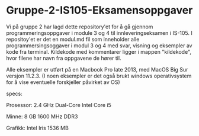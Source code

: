 # Gruppe-2-IS105-Eksamensoppgaver

Vi på gruppe 2 har lagd dette repository'et for å gå gjennom programmeringsoppgaver i module 3 og 4 til innleveringseksamen i IS-105.
I repositoy'et er det en modul.md fil som inneholder alle programmersingsoggaver i modul 3 og 4 med svar, visning og eksempler av kode fra terminal.
Kildekode med kommentarer ligger i mappen "kildekode", hvor filene har navn fra oppgavene de hører til. 

Alle eksempler er utført på en Macbook Pro late 2013, med MacOS Big Sur versjon 11.2.3. 
(I noen eksempler er det også brukt windows operativsystem for å vise eventuelle forskjeller påvirket av OS)

specs:


Prosessor: 2.4 GHz Dual-Core Intel Core i5 

Minne: 8 GB 1600 MHz DDR3 

Grafikk: Intel Iris 1536 MB





